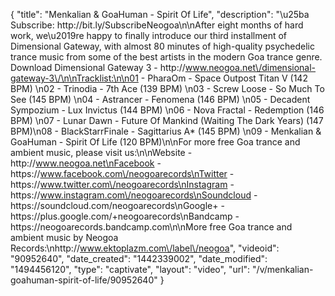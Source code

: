 {
    "title": "Menkalian & GoaHuman - Spirit Of Life",
    "description": "\u25ba Subscribe: http:\/\/bit.ly\/SubscribeNeogoa\n\nAfter eight months of hard work, we\u2019re happy to finally introduce our third installment of Dimensional Gateway, with almost 80 minutes of high-quality psychedelic trance music from some of the best artists in the modern Goa trance genre. Download Dimensional Gateway 3 - http:\/\/www.neogoa.net\/dimensional-gateway-3\/\n\nTracklist:\n\n01 - PharaOm - Space Outpost Titan V (142 BPM) \n02 - Trinodia - 7th Ace (139 BPM) \n03 - Screw Loose - So Much To See (145 BPM) \n04 - Astrancer - Fenomena (146 BPM) \n05 - Decadent Sympozium - Lux Invictus (144 BPM) \n06 - Nova Fractal - Redemption (146 BPM) \n07 - Lunar Dawn - Future Of Mankind (Waiting The Dark Years) (147 BPM)\n08 - BlackStarrFinale - Sagittarius A* (145 BPM) \n09 - Menkalian & GoaHuman - Spirit Of Life (120 BPM)\n\nFor more free Goa trance and ambient music, please visit us:\n\nWebsite - http:\/\/www.neogoa.net\nFacebook - https:\/\/www.facebook.com\/neogoarecords\nTwitter - https:\/\/www.twitter.com\/neogoarecords\nInstagram - https:\/\/www.instagram.com\/neogoarecords\nSoundcloud - https:\/\/soundcloud.com\/neogoarecords\nGoogle+ - https:\/\/plus.google.com\/+neogoarecords\nBandcamp - https:\/\/neogoarecords.bandcamp.com\n\nMore free Goa trance and ambient music by Neogoa Records:\nhttp:\/\/www.ektoplazm.com\/label\/neogoa",
    "videoid": "90952640",
    "date_created": "1442339002",
    "date_modified": "1494456120",
    "type": "captivate",
    "layout": "video",
    "url": "\/v\/menkalian-goahuman-spirit-of-life\/90952640"
}